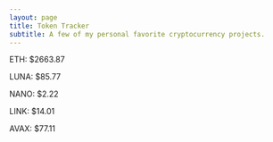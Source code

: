 ```yaml
---
layout: page
title: Token Tracker
subtitle: A few of my personal favorite cryptocurrency projects.
---
```


<!--BEGINCRYPTOINPUT-->
ETH: $2663.87

LUNA: $85.77

NANO: $2.22

LINK: $14.01

AVAX: $77.11

<!--ENDCRYPTOINPUT-->
